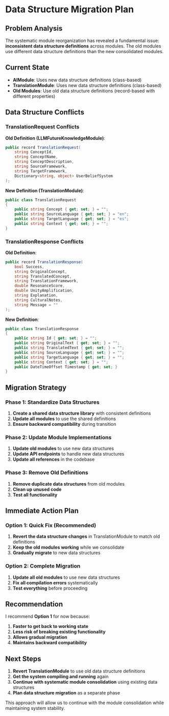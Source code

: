 # Data Structure Migration Plan

## Problem Analysis
The systematic module reorganization has revealed a fundamental issue: **inconsistent data structure definitions** across modules. The old modules use different data structure definitions than the new consolidated modules.

## Current State
- **AIModule**: Uses new data structure definitions (class-based)
- **TranslationModule**: Uses new data structure definitions (class-based)  
- **Old Modules**: Use old data structure definitions (record-based with different properties)

## Data Structure Conflicts

### TranslationRequest Conflicts
**Old Definition (LLMFutureKnowledgeModule)**:
```csharp
public record TranslationRequest(
    string ConceptId,
    string ConceptName,
    string ConceptDescription,
    string SourceFramework,
    string TargetFramework,
    Dictionary<string, object> UserBeliefSystem
);
```

**New Definition (TranslationModule)**:
```csharp
public class TranslationRequest
{
    public string Concept { get; set; } = "";
    public string SourceLanguage { get; set; } = "en";
    public string TargetLanguage { get; set; } = "es";
    public string Context { get; set; } = "";
}
```

### TranslationResponse Conflicts
**Old Definition**:
```csharp
public record TranslationResponse(
    bool Success,
    string OriginalConcept,
    string TranslatedConcept,
    string TranslationFramework,
    double ResonanceScore,
    double UnityAmplification,
    string Explanation,
    string CulturalNotes,
    string Message = ""
);
```

**New Definition**:
```csharp
public class TranslationResponse
{
    public string Id { get; set; } = "";
    public string OriginalText { get; set; } = "";
    public string TranslatedText { get; set; } = "";
    public string SourceLanguage { get; set; } = "";
    public string TargetLanguage { get; set; } = "";
    public string Context { get; set; } = "";
    public DateTimeOffset Timestamp { get; set; }
}
```

## Migration Strategy

### Phase 1: Standardize Data Structures
1. **Create a shared data structure library** with consistent definitions
2. **Update all modules** to use the shared definitions
3. **Ensure backward compatibility** during transition

### Phase 2: Update Module Implementations
1. **Update old modules** to use new data structures
2. **Update API endpoints** to handle new data structures
3. **Update all references** in the codebase

### Phase 3: Remove Old Definitions
1. **Remove duplicate data structures** from old modules
2. **Clean up unused code**
3. **Test all functionality**

## Immediate Action Plan

### Option 1: Quick Fix (Recommended)
1. **Revert the data structure changes** in TranslationModule to match old definitions
2. **Keep the old modules working** while we consolidate
3. **Gradually migrate** to new data structures

### Option 2: Complete Migration
1. **Update all old modules** to use new data structures
2. **Fix all compilation errors** systematically
3. **Test everything** before proceeding

## Recommendation
I recommend **Option 1** for now because:
1. **Faster to get back to working state**
2. **Less risk of breaking existing functionality**
3. **Allows gradual migration**
4. **Maintains backward compatibility**

## Next Steps
1. **Revert TranslationModule** to use old data structure definitions
2. **Get the system compiling and running** again
3. **Continue with systematic module consolidation** using existing data structures
4. **Plan data structure migration** as a separate phase

This approach will allow us to continue with the module consolidation while maintaining system stability.
